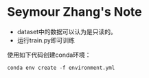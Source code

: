 # Seymour Zhang's Note

* dataset中的数据可以认为是只读的。
* 运行train.py即可训练

使用如下代码创建conda环境：
```shell
conda env create -f environment.yml
```